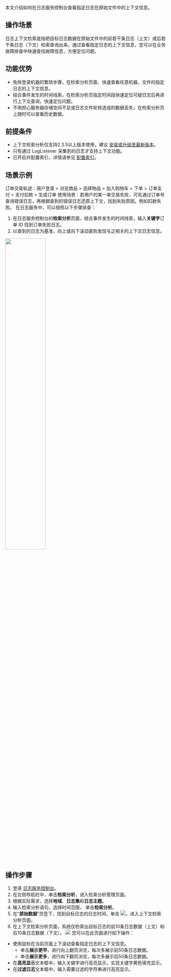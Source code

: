 
本文介绍如何在日志服务控制台查看指定日志在原始文件中的上下文信息。

## 操作场景

日志上下文检索是指把目标日志数据在原始文件中的前若干条日志（上文）或后若干条日志（下文）检索查询出来。通过查看指定日志的上下文信息，您可以在业务故障排查中快速查找故障信息，方便定位问题。

## 功能优势

- 免除登录机器的繁琐步骤，在检索分析页面、快速查看任意机器，文件的指定日志的上下文信息。
- 结合事件发生的时间线索，在检索分析页指定时间段快速定位可疑日志后再进行上下文查询，快速定位问题。
- 不用担心服务器存储空间不足或日志文件轮转造成的数据丢失，在检索分析页上随时可以查看历史数据。


## 前提条件

- 上下文检索分析仅支持2.3.5以上版本使用，建议 [安装或升级至最新版本](https://cloud.tencent.com/document/product/614/17414)。
- 只有通过 LogListener 采集到的日志才支持上下文功能。
- 已开启并配置索引，详情请参见 [配置索引](https://cloud.tencent.com/document/product/614/50922)。

## 场景示例

订单交易轨迹：用户登录 > 浏览商品 > 选择物品 > 加入购物车 > 下单 > 订单支付 > 支付扣款 > 生成订单
使用场景：若用户的某一单交易失败，可先通过订单号查询错误日志，再根据查到的错误日志还原上下文，找到失败原因。例如扣款失败。
在日志服务中，可以按照以下步骤排查：
1. 在日志服务控制台的**检索分析**页面，结合事件发生的时间线索，输入**关键字**订单 ID 找到订单失败日志。
2. 以查到的日志为基准，向上或向下滚动直到发现与之相关的上下文日志信息。

<img src="https://main.qcloudimg.com/raw/eddd422f920b3b67e4f2df2b2dd5a29f.svg" style="width: 50%"/>


## 操作步骤

1. 登录 [日志服务控制台](https://console.cloud.tencent.com/cls)。
2. 在左侧导航栏中，单击**检索分析**，进入检索分析管理页面。
3. 根据实际需求，选择**地域**、**日志集**和**日志主题**。
4. 输入检索分析语句，选择时间范围， 单击**检索分析**。
5. 在“**原始数据**”页签下，找到目标日志的日志时间，单击 <img src="https://main.qcloudimg.com/raw/1327fb192ece11abdf3a130feaa4e78a.png"></img>，进入上下文检索分析页面。
6. 在上下文检索分析页面，系统仅检索出目标日志的前10条日志数据（上文）和后10条日志数据（下文）。
![](https://main.qcloudimg.com/raw/4d1913d3bc2f9fb0124bcf69eeb9a86f.png)
您可以在此页面进行如下操作：
 - 使用鼠标在当前页面上下滚动查看指定日志的上下文信息。
    - 单击**展示更早**，进行向上翻页浏览，每次多展示前50条日志数据。
    - 单击**展示更多**，进行向下翻页浏览，每次多展示后50条日志数据。
 - 在**高亮显示**文本框中，输入关键字进行高亮显示，实现关键字黄色填充显示。
 - 在**过滤日志**文本框中，输入需要过滤的字符串进行高亮显示。



